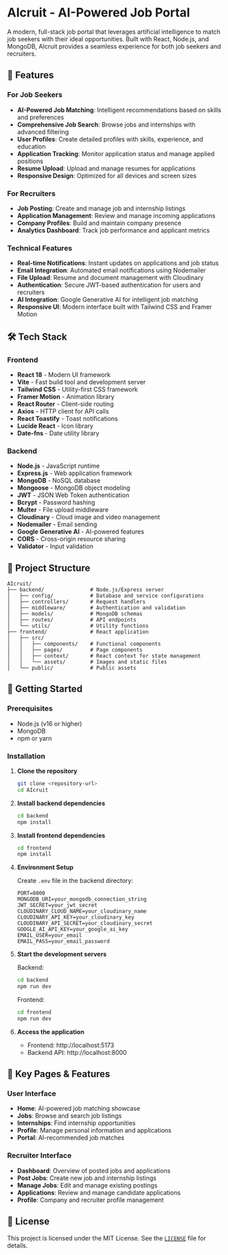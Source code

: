 # AIcruit - AI-Powered Job Portal

A modern, full-stack job portal that leverages artificial intelligence to match job seekers with their ideal opportunities. Built with React, Node.js, and MongoDB, AIcruit provides a seamless experience for both job seekers and recruiters.

## 🚀 Features

### For Job Seekers

- **AI-Powered Job Matching**: Intelligent recommendations based on skills and preferences
- **Comprehensive Job Search**: Browse jobs and internships with advanced filtering
- **User Profiles**: Create detailed profiles with skills, experience, and education
- **Application Tracking**: Monitor application status and manage applied positions
- **Resume Upload**: Upload and manage resumes for applications
- **Responsive Design**: Optimized for all devices and screen sizes

### For Recruiters

- **Job Posting**: Create and manage job and internship listings
- **Application Management**: Review and manage incoming applications
- **Company Profiles**: Build and maintain company presence
- **Analytics Dashboard**: Track job performance and applicant metrics

### Technical Features

- **Real-time Notifications**: Instant updates on applications and job status
- **Email Integration**: Automated email notifications using Nodemailer
- **File Upload**: Resume and document management with Cloudinary
- **Authentication**: Secure JWT-based authentication for users and recruiters
- **AI Integration**: Google Generative AI for intelligent job matching
- **Responsive UI**: Modern interface built with Tailwind CSS and Framer Motion

## 🛠️ Tech Stack

### Frontend

- **React 18** - Modern UI framework
- **Vite** - Fast build tool and development server
- **Tailwind CSS** - Utility-first CSS framework
- **Framer Motion** - Animation library
- **React Router** - Client-side routing
- **Axios** - HTTP client for API calls
- **React Toastify** - Toast notifications
- **Lucide React** - Icon library
- **Date-fns** - Date utility library

### Backend

- **Node.js** - JavaScript runtime
- **Express.js** - Web application framework
- **MongoDB** - NoSQL database
- **Mongoose** - MongoDB object modeling
- **JWT** - JSON Web Token authentication
- **Bcrypt** - Password hashing
- **Multer** - File upload middleware
- **Cloudinary** - Cloud image and video management
- **Nodemailer** - Email sending
- **Google Generative AI** - AI-powered features
- **CORS** - Cross-origin resource sharing
- **Validator** - Input validation

## 📁 Project Structure

```
AIcruit/
├── backend/               # Node.js/Express server
│   ├── config/            # Database and service configurations
│   ├── controllers/       # Request handlers
│   ├── middleware/        # Authentication and validation
│   ├── models/            # MongoDB schemas
│   ├── routes/            # API endpoints
│   └── utils/             # Utility functions
├── frontend/              # React application
│   ├── src/
│   │   ├── components/    # Functional components
│   │   ├── pages/         # Page components
│   │   ├── context/       # React context for state management
│   │   └── assets/        # Images and static files
│   └── public/            # Public assets
```

## 🚀 Getting Started

### Prerequisites

- Node.js (v16 or higher)
- MongoDB
- npm or yarn

### Installation

1. **Clone the repository**

   ```bash
   git clone <repository-url>
   cd AIcruit
   ```

2. **Install backend dependencies**

   ```bash
   cd backend
   npm install
   ```

3. **Install frontend dependencies**

   ```bash
   cd frontend
   npm install
   ```

4. **Environment Setup**

   Create `.env` file in the backend directory:

   ```env
   PORT=8000
   MONGODB_URI=your_mongodb_connection_string
   JWT_SECRET=your_jwt_secret
   CLOUDINARY_CLOUD_NAME=your_cloudinary_name
   CLOUDINARY_API_KEY=your_cloudinary_key
   CLOUDINARY_API_SECRET=your_cloudinary_secret
   GOOGLE_AI_API_KEY=your_google_ai_key
   EMAIL_USER=your_email
   EMAIL_PASS=your_email_password
   ```

5. **Start the development servers**

   Backend:

   ```bash
   cd backend
   npm run dev
   ```

   Frontend:

   ```bash
   cd frontend
   npm run dev
   ```

6. **Access the application**
   - Frontend: http://localhost:5173
   - Backend API: http://localhost:8000

## 📱 Key Pages & Features

### User Interface

- **Home**: AI-powered job matching showcase
- **Jobs**: Browse and search job listings
- **Internships**: Find internship opportunities
- **Profile**: Manage personal information and applications
- **Portal**: AI-recommended job matches

### Recruiter Interface

- **Dashboard**: Overview of posted jobs and applications
- **Post Jobs**: Create new job and internship listings
- **Manage Jobs**: Edit and manage existing postings
- **Applications**: Review and manage candidate applications
- **Profile**: Company and recruiter profile management

## 📄 License

This project is licensed under the MIT License. See the [`LICENSE`](./LICENSE) file for details.
